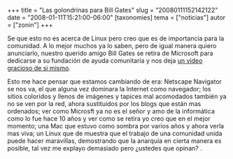 +++
title = "Las golondrinas para Bill Gates"
slug = "20080111152142122"
date = "2008-01-11T15:21:00-06:00"
[taxonomies]
tema = ["noticias"]
autor = ["zonin"]
+++

Se que esto no es acerca de Linux pero creo que es de importancia para
la comunidad. A lo mejor muchos ya lo saben, pero de igual manera quiero
anunciarlo, nuestro querido amigo Bill Gates se retira de Microsoft para
dedicarse a su fundación de ayuda comunitaria y nos deja [un video
gracioso de si
mismo](http://soapbox.msn.com/video.aspx?from=shared&showPlaylist=true&playlist=videoByUuids:uuids:be9075bb-df0a-41c9-8d86-7ded46627e26).

<!-- more -->
Esto me hace pensar que estamos cambiando de era: Netscape Navigator se
nos va, el que alguna vez dominara la Internet como navegador; los
sitios coloridos y llenos de imágenes y tapices mal acomodados también
ya no se ven por la red, ahora sustituidos por los blogs que están mas
ordenados; ver como Microsft ya no es el señor y amo de la informática
como lo fue hace 10 años y ver como se retira yo creo que en el mejor
momento; una Mac que estuvo como sombra por varios años y ahora verla
mas viva; un Linux que de muestra que el trabajo de una comunidad unida
puede hacer maravillas, demostrando que la anarquía en cierta manera es
posible, tal vez me explayo demasiado pero ¿ustedes que opinan? .

